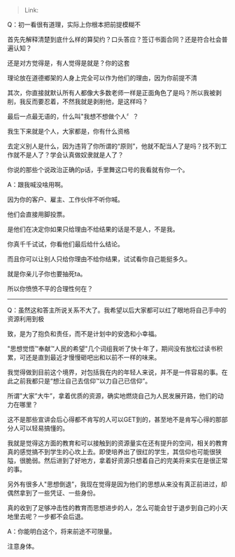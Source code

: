 > Link: 

Q：初一看很有道理，实际上你根本把前提模糊不

首先先解释清楚到底什么样的算契约？口头答应？签订书面合同？还是符合社会普遍认知？

还是对方觉得是，有人觉得是就是？你的这套

理论放在道德鄉架的人身上完全可以作为他们的理由，因为你前提不清

其次，你直接就默认所有人都像大多数老师一样是正面角色了是吗？所以我被剥削，我反而要忍着，不然我就是剥削他，是这样吗？

最后一点最无语的，什么叫"我想不想做个人〞？

我生下来就是个人，大家都是，你有什么资格

去定义别人是什么，因为违背了你所谓的“原则”，他就不配当人了是吗？找不到工作就不是人了？学会认真做奴隶就是人了？

你说的那些个说政治正确的p话，手里舞这口号的我看就有你一个。

A：跟我喊没啥用啊。

因为你的客户、雇主、工作伙伴不听你喊。

他们会直接用脚投票。

是他们在决定你如果只给理由不给结果的话是不是人，不是我。

你真千千试试，你看他们最后给什么结论。

而且你可以让别人只给你理由不给你结果，试试看你自己能挺多久。

就是你亲儿子你也要抽死ta。

所以你愤愤不平的合理性何在？

---

Q：虽然这和答主所说关系不大了。我希望以后大家都可以红了眼地将自己手中的资源利用到极

致，是为了抱负和责任，而不是计划中的安逸和小幸福。

"思想觉悟™奉献™人民的希望"几个词组我听了快十年了，期间没有放松过读书积累，可还是直到最近才慢慢砸吧出和以前不一样的味来。

我觉得做到目前这个境界，对包括我在内的年轻人来说，并不是一件容易的事。在此之前我都只是“想汢自己去信仰™以力自己已信仰”。

所谓"大家”大牛”，拿着优质的资源，确实地燃烧自己为人民发展开路，他们的动力在哪里？

这不是那些宣讲会后心得都不肯写的人可以GET到的，甚至地不是肯写心得的那部分人可以轻易搞懂的。

我就是觉得这方面的教育和可以接触到的资源量实在还有提升的空间，相关的教育真的感觉搞不到学生的心坎上去。即使培养出了很红的学生，其信仰也可能很狭隘，很脆弱。然后进到了好地方，拿着好资源只想着自己的完美将来实在是很正常的事。

另外有很多人"思想倒退”，我现在觉得是因为他们的思想从来没有真正前进过，却偶然拿到了一些凭证、一些身份。

真的收到了足够冲击性的教育而思想进步的人，怎么可能会甘于退步到自己的小天地里去呢？一步都不会后退。

A：你能明白这个，将来前途不可限量。

注意身体。